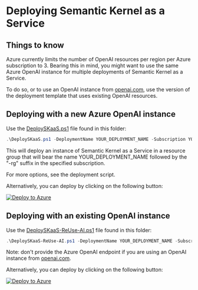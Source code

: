 # Deploying Semantic Kernel as a Service

## Things to know

Azure currently limits the number of OpenAI resources per region per Azure subscription to 3. Bearing this in mind, you might want to use the same Azure OpenAI instance for multiple deployments of Semantic Kernel as a Service.

To do so, or to use an OpenAI instance from [openai.com](https://openai.com), use the version of the deployment template that uses existing OpenAI resources.

## Deploying with a new Azure OpenAI instance

Use the [DeploySKaaS.ps1](DeploySKaaS.ps1) file found in this folder:
```powershell
.\DeploySKaaS.ps1 -DeploymentName YOUR_DEPLOYMENT_NAME -Subscription YOUR_SUBSCRIPTION_ID
```

This will deploy an instance of Semantic Kernel as a Service in a resource group that will bear the name YOUR_DEPLOYMENT_NAME followed by the "-rg" suffix in the specified subscription.

For more options, see the deployment script.

Alternatively, you can deploy by clicking on the following button:

[![Deploy to Azure](https://aka.ms/deploytoazurebutton)](https://portal.azure.com/#create/Microsoft.Template/uri/https%3A%2F%2Fgithub.com%2Fglahaye%2Fsemantic-kernel%2Ftree%2Fdeploy%2Fsamples%2Fapps%2Fcopilot-chat-app%2Fwebapi%2FDeploymentTemplates%2Fsk.json)

## Deploying with an existing OpenAI instance

Use the [DeploySKaaS-ReUse-AI.ps1](DeploySKaaS-ReUse-AI.ps1) file found in this folder:
```powershell
.\DeploySKaaS-ReUse-AI.ps1 -DeploymentName YOUR_DEPLOYMENT_NAME -Subscription YOUR_SUBSCRIPTION_ID -Endpoint "YOUR_AZURE_OPENAI_ENDPOINT"
```

Note: don't provide the Azure OpenAI endpoint if you are using an OpenAI instance from [openai.com](https://openai.com).

Alternatively, you can deploy by clicking on the following button:

[![Deploy to Azure](https://aka.ms/deploytoazurebutton)](https://portal.azure.com/#create/Microsoft.Template/uri/https%3A%2F%2Fgithub.com%2Fglahaye%2Fsemantic-kernel%2Ftree%2Fdeploy%2Fsamples%2Fapps%2Fcopilot-chat-app%2Fwebapi%2FDeploymentTemplates%2Fsk-existing-ai.json)

